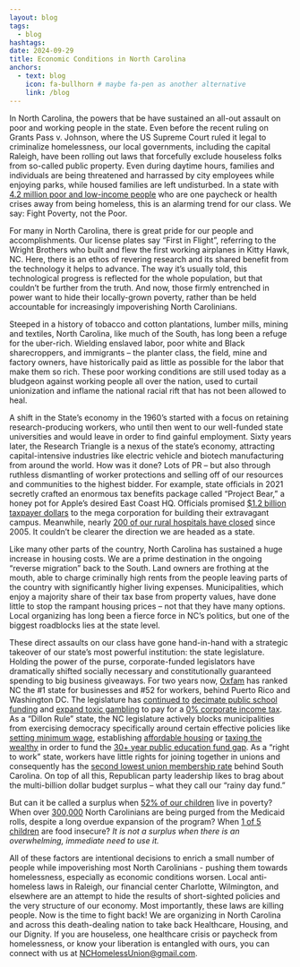 ```yaml
---
layout: blog
tags:
  - blog
hashtags:
date: 2024-09-29
title: Economic Conditions in North Carolina
anchors:
  - text: blog
    icon: fa-bullhorn # maybe fa-pen as another alternative
    link: /blog
---
```


In North Carolina, the powers that be have sustained an all-out assault on poor and working people in the state. Even before the recent ruling on Grants Pass v. Johnson, where the US Supreme Court ruled it legal to criminalize homelessness, our local governments, including the capital Raleigh, have been rolling out laws that forcefully exclude houseless folks from so-called public property. Even during daytime hours, families and individuals are being threatened and harrassed by city employees while enjoying parks, while housed families are left undisturbed. In a state with [4.2 million poor and low-income people](https://www.poorpeoplescampaign.org/resource/factsheets/) who are one paycheck or health crises away from being homeless, this is an alarming trend for our class. We say: Fight Poverty, not the Poor.

For many in North Carolina, there is great pride for our people and accomplishments. Our license plates say “First in Flight”, referring to the Wright Brothers who built and flew the first working airplanes in Kitty Hawk, NC. Here, there is an ethos of revering research and its shared benefit from the technology it helps to advance. The way it’s usually told, this technological progress is reflected for the whole population, but that couldn’t be further from the truth. And now, those firmly entrenched in power want to hide their locally-grown poverty, rather than be held accountable for increasingly impoverishing North Carolinians.

Steeped in a history of tobacco and cotton plantations, lumber mills, mining and textiles, North Carolina, like much of the South, has long been a refuge for the uber-rich. Wielding enslaved labor, poor white and Black sharecroppers, and immigrants – the planter class, the field, mine and factory owners, have historically paid as little as possible for the labor that make them so rich. These poor working conditions are still used today as a bludgeon against working people all over the nation, used to curtail unionization and inflame the national racial rift that has not been allowed to heal.

A shift in the State’s economy in the 1960’s started with a focus on retaining research-producing workers, who until then went to our well-funded state universities and would leave in order to find gainful employment. Sixty years later, the Research Triangle is a nexus of the state’s economy, attracting capital-intensive industries like electric vehicle and biotech manufacturing from around the world. How was it done? Lots of PR – but also through ruthless dismantling of worker protections and selling off of our resources and communities to the highest bidder. For example, state officials in 2021 secretly crafted an enormous tax benefits package called “Project Bear,” a honey pot for Apple’s desired East Coast HQ. Officials promised [$1.2 billion taxpayer dollars](https://www.wral.com/story/north-carolina-offering-more-incentives-to-apple-than-every-other-state-combined-records-show/20525764/) to the mega corporation for building their extravagant campus. Meanwhile, nearly [200 of our rural hospitals have closed](https://www.shepscenter.unc.edu/programs-projects/rural-health/rural-hospital-closures/) since 2005\. It couldn’t be clearer the direction we are headed as a state.

Like many other parts of the country, North Carolina has sustained a huge increase in housing costs. We are a prime destination in the ongoing “reverse migration” back to the South. Land owners are frothing at the mouth, able to charge criminally high rents from the people leaving parts of the country with significantly higher living expenses. Municipalities, which enjoy a majority share of their tax base from property values, have done little to stop the rampant housing prices – not that they have many options. Local organizing has long been a fierce force in NC’s politics, but one of the biggest roadblocks lies at the state level.

These direct assaults on our class have gone hand-in-hand with a strategic takeover of our state’s most powerful institution: the state legislature. Holding the power of the purse, corporate-funded legislators have dramatically shifted socially necessary and constitutionally guaranteed spending to big business giveaways. For two years now, [Oxfam](https://webassets.oxfamamerica.org/media/documents/BSWI_2023_Report.pdf) has ranked NC the \#1 state for businesses and \#52 for workers, behind Puerto Rico and Washington DC. The legislature has [continued to](https://www.ncforum.org/schoolfinance/#:~:text=In%202021%2D22%2C%2040.9%20percent,when%20it%20was%2052.5%20percent.) [decimate public school funding](https://ncnewsline.com/2024/03/07/gov-roy-cooper-school-vouchers-are-a-reckless-waste-of-taxpayer-money/) and [expand toxic gambling](https://www.northcarolinahealthnews.org/2024/02/22/public-health-officials-sports-betting-legalization-gambling-addiction/) to pay for a [0% corporate income tax](https://ncbudget.org/citfactsheet/). As a “Dillon Rule” state, the NC legislature actively blocks municipalities from exercising democracy specifically around certain effective policies like [setting minimum wage](https://www.carolinajournal.com/new-nc-budget-prohibits-local-governments-from-setting-minimum-wages/), establishing [affordable housing](https://www.asheville.com/news/2022/10/north-carolina-law-makes-mandating-affordable-housing-hard-did-asheville-find-a-solution/) or [taxing the wealthy](https://www.ncjustice.org/publications/state-tax-policy-is-not-race-neutral/) in order to fund the [30+ year public education fund gap](https://www.ncforum.org/leandro/). As a “right to work” state, workers have little rights for joining together in unions and consequently has the [second lowest union membership rate](https://www.bls.gov/news.release/pdf/union2.pdf) behind South Carolina. On top of all this, Republican party leadership likes to brag about the multi-billion dollar budget surplus – what they call our “rainy day fund.”

But can it be called a surplus when [52% of our children](https://www.poorpeoplescampaign.org/resource/factsheets/) live in poverty? When over [300,000](https://ncnewsline.com/briefs/most-people-in-nc-who-lost-medicaid-health-coverage-in-the-last-two-months-were-cut-for-procedural-reasons/) North Carolinians are being purged from the Medicaid rolls, despite a long overdue expansion of the program? When [1 of 5 children](https://www.feedingamerica.org/hunger-in-america/north-carolina) are food insecure? *It is not a surplus when there is an overwhelming, immediate need to use it.*

All of these factors are intentional decisions to enrich a small number of people while impoverishing most North Carolinians \- pushing them towards homelessness, especially as economic conditions worsen. Local anti-homeless laws in Raleigh, our financial center Charlotte, Wilmington, and elsewhere are an attempt to hide the results of short-sighted policies and the very structure of our economy. Most importantly, these laws are killing people. Now is the time to fight back\! We are organizing in North Carolina and across this death-dealing nation to take back Healthcare, Housing, and our Dignity. If you are houseless, one healthcare crisis or paycheck from homelessness, or know your liberation is entangled with ours, you can connect with us at <a href="mailto:NCHomelessUnion@gmail.com">NCHomelessUnion@gmail.com</a>.
